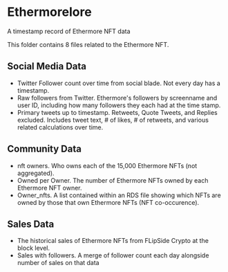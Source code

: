 # Ethermorelore
A timestamp record of Ethermore NFT data

This folder contains 8 files related to the Ethermore NFT. 

## Social Media Data 

 - Twitter Follower count over time from social blade. Not every day has a timestamp.
 - Raw followers from Twitter. Ethermore's followers by screenname and user ID, including how many followers they each had at the time stamp.
 - Primary tweets up to timestamp. Retweets, Quote Tweets, and Replies excluded. Includes tweet text, # of likes, # of retweets, and various related calculations over time.

## Community Data

  - nft owners. Who owns each of the 15,000 Ethermore NFTs (not aggregated).
  - Owned per Owner. The number of Ethermore NFTs owned by each Ethermore NFT owner.
  - Owner_nfts. A list contained within an RDS file showing which NFTs are owned by those that own Ethermore NFTs (NFT co-occurence).
	

## Sales Data

- The historical sales of Ethermore NFTs from FLipSide Crypto at the block level.
- Sales with followers. A merge of follower count each day alongside number of sales on that data

